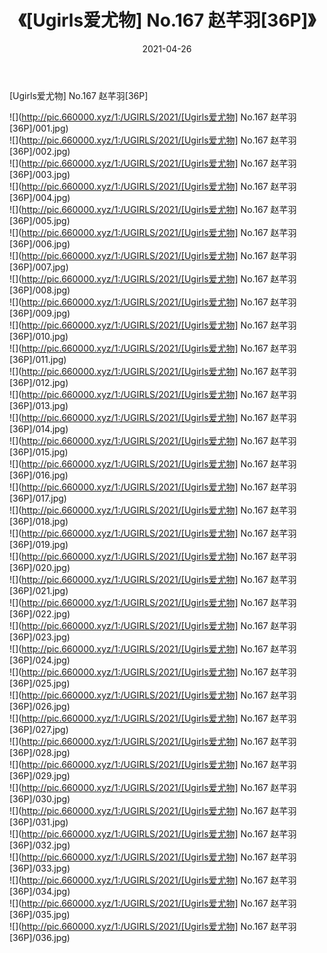 ﻿---
layout: post
title:  《[Ugirls爱尤物] No.167 赵芊羽[36P]》
date:   2021-04-26
img: http://pic.660000.xyz/1:/UGIRLS/2021/[Ugirls爱尤物] No.167 赵芊羽[36P]/000.jpg
categories: [美女, 清纯, 唯美]
---

[Ugirls爱尤物] No.167 赵芊羽[36P]

  ![](http://pic.660000.xyz/1:/UGIRLS/2021/[Ugirls爱尤物] No.167 赵芊羽[36P]/001.jpg) <br> ![](http://pic.660000.xyz/1:/UGIRLS/2021/[Ugirls爱尤物] No.167 赵芊羽[36P]/002.jpg) <br> ![](http://pic.660000.xyz/1:/UGIRLS/2021/[Ugirls爱尤物] No.167 赵芊羽[36P]/003.jpg) <br> ![](http://pic.660000.xyz/1:/UGIRLS/2021/[Ugirls爱尤物] No.167 赵芊羽[36P]/004.jpg) <br> ![](http://pic.660000.xyz/1:/UGIRLS/2021/[Ugirls爱尤物] No.167 赵芊羽[36P]/005.jpg) <br> ![](http://pic.660000.xyz/1:/UGIRLS/2021/[Ugirls爱尤物] No.167 赵芊羽[36P]/006.jpg) <br> ![](http://pic.660000.xyz/1:/UGIRLS/2021/[Ugirls爱尤物] No.167 赵芊羽[36P]/007.jpg) <br> ![](http://pic.660000.xyz/1:/UGIRLS/2021/[Ugirls爱尤物] No.167 赵芊羽[36P]/008.jpg) <br> ![](http://pic.660000.xyz/1:/UGIRLS/2021/[Ugirls爱尤物] No.167 赵芊羽[36P]/009.jpg) <br> ![](http://pic.660000.xyz/1:/UGIRLS/2021/[Ugirls爱尤物] No.167 赵芊羽[36P]/010.jpg) <br> ![](http://pic.660000.xyz/1:/UGIRLS/2021/[Ugirls爱尤物] No.167 赵芊羽[36P]/011.jpg) <br> ![](http://pic.660000.xyz/1:/UGIRLS/2021/[Ugirls爱尤物] No.167 赵芊羽[36P]/012.jpg) <br> ![](http://pic.660000.xyz/1:/UGIRLS/2021/[Ugirls爱尤物] No.167 赵芊羽[36P]/013.jpg) <br> ![](http://pic.660000.xyz/1:/UGIRLS/2021/[Ugirls爱尤物] No.167 赵芊羽[36P]/014.jpg) <br> ![](http://pic.660000.xyz/1:/UGIRLS/2021/[Ugirls爱尤物] No.167 赵芊羽[36P]/015.jpg) <br> ![](http://pic.660000.xyz/1:/UGIRLS/2021/[Ugirls爱尤物] No.167 赵芊羽[36P]/016.jpg) <br> ![](http://pic.660000.xyz/1:/UGIRLS/2021/[Ugirls爱尤物] No.167 赵芊羽[36P]/017.jpg) <br> ![](http://pic.660000.xyz/1:/UGIRLS/2021/[Ugirls爱尤物] No.167 赵芊羽[36P]/018.jpg) <br> ![](http://pic.660000.xyz/1:/UGIRLS/2021/[Ugirls爱尤物] No.167 赵芊羽[36P]/019.jpg) <br> ![](http://pic.660000.xyz/1:/UGIRLS/2021/[Ugirls爱尤物] No.167 赵芊羽[36P]/020.jpg) <br> ![](http://pic.660000.xyz/1:/UGIRLS/2021/[Ugirls爱尤物] No.167 赵芊羽[36P]/021.jpg) <br> ![](http://pic.660000.xyz/1:/UGIRLS/2021/[Ugirls爱尤物] No.167 赵芊羽[36P]/022.jpg) <br> ![](http://pic.660000.xyz/1:/UGIRLS/2021/[Ugirls爱尤物] No.167 赵芊羽[36P]/023.jpg) <br> ![](http://pic.660000.xyz/1:/UGIRLS/2021/[Ugirls爱尤物] No.167 赵芊羽[36P]/024.jpg) <br> ![](http://pic.660000.xyz/1:/UGIRLS/2021/[Ugirls爱尤物] No.167 赵芊羽[36P]/025.jpg) <br> ![](http://pic.660000.xyz/1:/UGIRLS/2021/[Ugirls爱尤物] No.167 赵芊羽[36P]/026.jpg) <br> ![](http://pic.660000.xyz/1:/UGIRLS/2021/[Ugirls爱尤物] No.167 赵芊羽[36P]/027.jpg) <br> ![](http://pic.660000.xyz/1:/UGIRLS/2021/[Ugirls爱尤物] No.167 赵芊羽[36P]/028.jpg) <br> ![](http://pic.660000.xyz/1:/UGIRLS/2021/[Ugirls爱尤物] No.167 赵芊羽[36P]/029.jpg) <br> ![](http://pic.660000.xyz/1:/UGIRLS/2021/[Ugirls爱尤物] No.167 赵芊羽[36P]/030.jpg) <br> ![](http://pic.660000.xyz/1:/UGIRLS/2021/[Ugirls爱尤物] No.167 赵芊羽[36P]/031.jpg) <br> ![](http://pic.660000.xyz/1:/UGIRLS/2021/[Ugirls爱尤物] No.167 赵芊羽[36P]/032.jpg) <br> ![](http://pic.660000.xyz/1:/UGIRLS/2021/[Ugirls爱尤物] No.167 赵芊羽[36P]/033.jpg) <br> ![](http://pic.660000.xyz/1:/UGIRLS/2021/[Ugirls爱尤物] No.167 赵芊羽[36P]/034.jpg) <br> ![](http://pic.660000.xyz/1:/UGIRLS/2021/[Ugirls爱尤物] No.167 赵芊羽[36P]/035.jpg) <br> ![](http://pic.660000.xyz/1:/UGIRLS/2021/[Ugirls爱尤物] No.167 赵芊羽[36P]/036.jpg) <br>